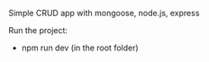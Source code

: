 Simple CRUD app with mongoose, node.js, express

Run the project:
- npm run dev (in the root folder)
